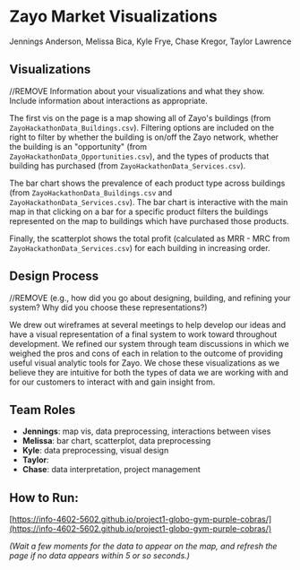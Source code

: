# Zayo Market Visualizations
Jennings Anderson, Melissa Bica, Kyle Frye, Chase Kregor, Taylor Lawrence

## Visualizations
//REMOVE Information about your visualizations and what they show. Include information about interactions as appropriate.

The first vis on the page is a map showing all of Zayo's buildings (from `ZayoHackathonData_Buildings.csv`). Filtering options are included on the right to filter by whether the building is on/off the Zayo network, whether the building is an "opportunity" (from `ZayoHackathonData_Opportunities.csv`), and the types of products that building has purchased (from `ZayoHackathonData_Services.csv`).

The bar chart shows the prevalence of each product type across buildings (from `ZayoHackathonData_Buildings.csv` and `ZayoHackathonData_Services.csv`). The bar chart is interactive with the main map in that clicking on a bar for a specific product filters the buildings represented on the map to buildings which have purchased those products.

Finally, the scatterplot shows the total profit (calculated as MRR - MRC from `ZayoHackathonData_Services.csv`) for each building in increasing order. 

## Design Process 
//REMOVE (e.g., how did you go about designing, building, and refining your system? Why did you choose these representations?)

We drew out wireframes at several meetings to help develop our ideas and have a visual representation of a final system to work toward throughout development. We refined our system through team discussions in which we weighed the pros and cons of each in relation to the outcome of providing useful visual analytic tools for Zayo. We chose these visualizations as we believe they are intuitive for both the types of data we are working with and for our customers to interact with and gain insight from. 

## Team Roles
* **Jennings**: map vis, data preprocessing, interactions between vises
* **Melissa**: bar chart, scatterplot, data preprocessing
* **Kyle**: data preprocessing, visual design
* **Taylor**: 
* **Chase**: data interpretation, project management

## How to Run: 
[https://info-4602-5602.github.io/project1-globo-gym-purple-cobras/](https://info-4602-5602.github.io/project1-globo-gym-purple-cobras/)

*(Wait a few moments for the data to appear on the map, and refresh the page if no data appears within 5 or so seconds.)*
